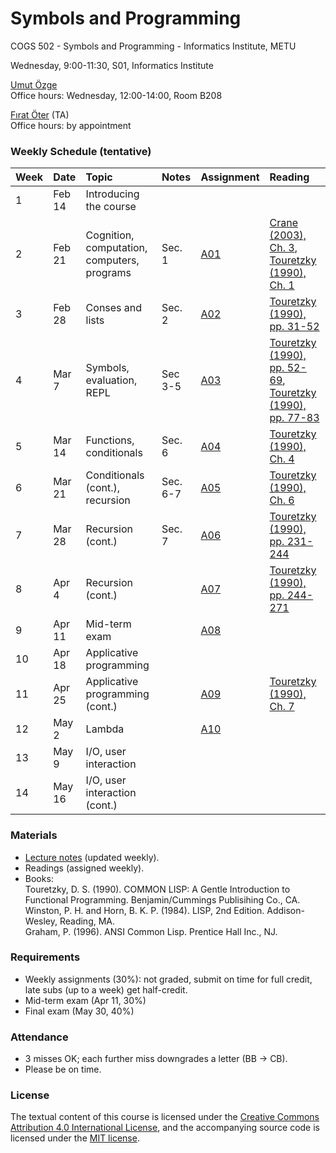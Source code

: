 # Symbols and Programming
COGS 502 - Symbols and Programming - Informatics Institute, METU

Wednesday, 9:00-11:30, S01, Informatics Institute

[Umut Özge](https://umutozge.github.io)   
Office hours: Wednesday, 12:00-14:00, Room B208

[Fırat Öter](mailto:foter@metu.edu.tr) (TA)  
Office hours: by appointment  


### Weekly Schedule (tentative)

|Week| Date   | Topic | Notes | Assignment | Reading
:---|:---|:---|:---|:---|:--- 
1   | Feb 14 | Introducing the course
2   | Feb 21 | Cognition, computation, computers, programs | Sec. 1 | [A01](assignments/cogs502-assignment-01.pdf) | [Crane (2003), Ch. 3](readings/10_crane-ch-3.pdf), [Touretzky (1990), Ch. 1](readings/13_touretzky-ch-1.pdf) |
3   | Feb 28 | Conses and lists | Sec. 2 |[A02](assignments/cogs502-assignment-02.pdf) |[Touretzky (1990), pp. 31-52](readings/16_touretzky-31-52.pdf) |
4   | Mar 7  | Symbols, evaluation, REPL | Sec 3-5  |[A03](assignments/cogs502-assignment-03.pdf) |[Touretzky (1990), pp. 52-69](readings/19_touretzky-pp-52-69.pdf), [Touretzky (1990), pp. 77-83](readings/22_touretzky-pp-77-83.pdf) | 
5   | Mar 14 | Functions, conditionals | Sec. 6 | [A04](assignments/cogs502-assignment-04.pdf) | [Touretzky (1990), Ch. 4](readings/25_touretzky-ch-4.pdf) 
6   | Mar 21 | Conditionals (cont.), recursion | Sec. 6-7 | [A05](assignments/cogs502-assignment-05.pdf) | [Touretzky (1990), Ch. 6](readings/28_touretzky-ch-6-parts.pdf)
7   | Mar 28 | Recursion (cont.) |Sec. 7| [A06](assignments/cogs502-assignment-06.pdf) |  [Touretzky (1990), pp. 231-244](readings/31_touretzky-pp-231-244.pdf)
8   | Apr 4  | Recursion (cont.) | | [A07](assignments/cogs502-assignment-07.pdf) |  [Touretzky (1990), pp. 244-271](readings/34_touretzky-pp-244-271.pdf)
9   | Apr 11 | Mid-term exam | | [A08](assignments/cogs502-assignment-08.pdf)|
10  | Apr 18 | Applicative programming |
11  | Apr 25 | Applicative programming (cont.) | | [A09](assignments/cogs502-assignment-09.pdf)| [Touretzky (1990), Ch. 7](readings/37_touretzky-ch-7.pdf)
12  | May 2  | Lambda | | [A10](assignments/cogs502-assignment-10.pdf)
13  | May 9  | I/O, user interaction  
14  | May 16 | I/O, user interaction (cont.)


### Materials

* [Lecture notes](notes/cogs502-lecture-notes.pdf) (updated weekly).
* Readings (assigned weekly).
* Books:   
	Touretzky, D. S. (1990). COMMON LISP: A Gentle Introduction to Functional Programming. Benjamin/Cummings Publisihing Co., CA.   
	Winston, P. H. and Horn, B. K. P. (1984). LISP, 2nd Edition. Addison-Wesley, Reading, MA.  
	Graham, P. (1996). ANSI Common Lisp. Prentice Hall Inc., NJ.   

### Requirements

* Weekly assignments (30%): not graded, submit on time for full credit, late subs (up to a week) get half-credit.
* Mid-term exam (Apr 11, 30%)
* Final exam (May 30, 40%)

### Attendance

* 3 misses OK; each further miss downgrades a letter (BB -> CB).
* Please be on time.

### License
The textual content of this course is licensed under the [Creative Commons Attribution 4.0 International License](https://creativecommons.org/licenses/by/4.0/), and the accompanying source code is licensed under the [MIT license](http://opensource.org/licenses/mit-license.php).
